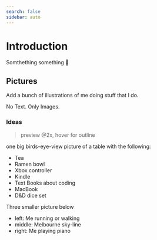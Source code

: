 ```yaml
---
search: false
sidebar: auto
---
```


# Introduction

Somthething something :horse:

## Pictures

Add a bunch of illustrations of me doing stuff that I do.

No Text. Only Images.

### Ideas

> preview @2x, hover for outline

one big birds-eye-view picture of a table with the following:

- Tea
<HoverImage
  image="/assets/img/tea.svg"
  hover="/assets/img/tea_outline.svg"
  desc="A cup of tea!"
  height="96"
/>
- Ramen bowl
<HoverImage
  image="/assets/img/ramen.svg"
  hover="/assets/img/ramen_outline.svg"
  desc="Probably ramen"
  height="112"
/>
- Xbox controller
<HoverImage
  image="/assets/img/controller.svg"
  hover="/assets/img/controller_outline.svg"
  desc="Xbox One Controller in blue"
  height="96"
/>
- Kindle
<HoverImage
  image="/assets/img/kindle.svg"
  hover="/assets/img/kindle_outline.svg"
  desc="Kindle paperwhite"
  height="96"
/>
- Text Books about coding
- MacBook
<HoverImage
  image="/assets/img/macbook.svg"
  hover="/assets/img/macbook_outline.svg"
  desc="MacBook Pro 2017 13inch 2 thunderbolt 3 ports"
  height="192"
/>
- D&D dice set

Three smaller picture below

- left: Me running or walking
- middle: Melbourne sky-line
- right: Me playing piano
